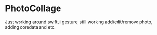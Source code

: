 # PhotoCollage

Just working around swiftui gesture, still working add/edit/remove photo, adding coredata and etc.
